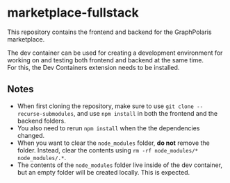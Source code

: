 # marketplace-fullstack

This repository contains the frontend and backend for the GraphPolaris marketplace.

The dev container can be used for creating a development environment for working on and testing both frontend and backend at the same time.  
For this, the Dev Containers extension needs to be installed.

## Notes

- When first cloning the repository, make sure to use `git clone --recurse-submodules`, and use `npm install` in both the frontend and the backend folders.
- You also need to rerun `npm install` when the the dependencies changed.
- When you want to clear the `node_modules` folder, **do not** remove the folder. Instead, clear the contents using `rm -rf node_modules/* node_modules/.*`.
- The contents of the `node_modules` folder live inside of the dev container, but an empty folder will be created locally. This is expected.
